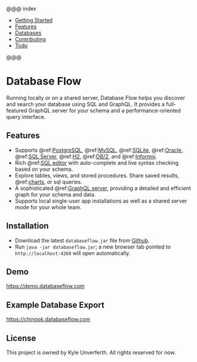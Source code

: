 @@@ index

* [Getting Started](gettingStarted.md)
* [Features](feature/index.md)
* [Databases](database/index.md)
* [Contributing](contribute/index.md)
* [Todo](todo.md)

@@@

# Database Flow

Running locally or on a shared server, Database Flow helps you discover and search your database using SQL and GraphQL. 
It provides a full-featured GraphQL server for your schema and a performance-oriented query interface.  

## Features

* Supports @ref:[PostgreSQL](database/postgresql.md), @ref:[MySQL](database/mysql.md), @ref:[SQLite](database/sqlite.md), @ref:[Oracle](database/oracle.md), @ref:[SQL Server](database/sqlserver.md), @ref:[H2](database/h2.md), @ref:[DB/2](database/db2.md), and @ref:[Informix](database/informix.md).
* Rich @ref:[SQL editor](feature/sqleditor.md) with auto-complete and live syntax checking based on your schema.
* Explore tables, views, and stored procedures. Share saved results, @ref:[charts](feature/charting.md), or sql queries.
* A sophisticated @ref:[GraphQL server](feature/graphql.md), providing a detailed and efficient graph for your schema and data.
* Supports local single-user app installations as well as a shared server mode for your whole team.   

## Installation

* Download the latest `databaseflow.jar` file from [Github](https://github.com/KyleU/databaseflow/releases).
* Run `java -jar databaseflow.jar`; a new browser tab pointed to `http://localhost:4260` will open automatically. 

## Demo

https://demo.databaseflow.com

## Example Database Export

https://chinook.databaseflow.com

## License

This project is owned by Kyle Unverferth. All rights reserved for now.
